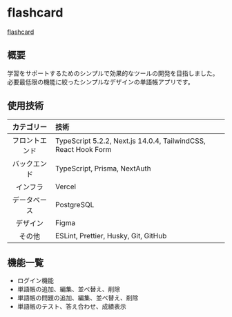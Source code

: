 # flashcard
[flashcard](https://mizuki-nakamura-flashcard.vercel.app/)

## 概要
学習をサポートするためのシンプルで効果的なツールの開発を目指しました。
必要最低限の機能に絞ったシンプルなデザインの単語帳アプリです。

## 使用技術
|**カテゴリー**| **技術**|
|:---------:|:--------|
|フロントエンド | TypeScript 5.2.2, Next.js 14.0.4, TailwindCSS, React Hook Form|
|バックエンド | TypeScript, Prisma, NextAuth|
|インフラ |  Vercel|
|データベース | PostgreSQL|
|デザイン | Figma|
|その他 | ESLint, Prettier, Husky, Git, GitHub|

## 機能一覧
- ログイン機能
- 単語帳の追加、編集、並べ替え、削除
- 単語帳の問題の追加、編集、並べ替え、削除
- 単語帳のテスト、答え合わせ、成績表示
